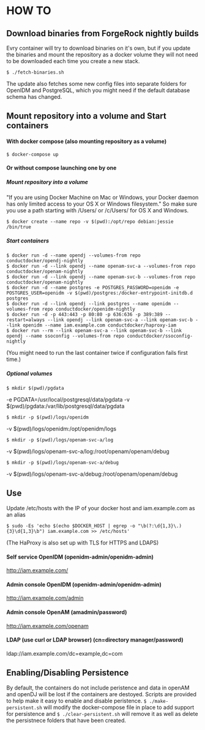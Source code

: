 # HOW TO

## Download binaries from ForgeRock nightly builds
Evry container will try to download binaries on it's own, but if you update the binaries and mount the repository as a docker volume they will not need to be downloaded each time you create a new stack.

	$ ./fetch-binaries.sh

The update also fetches some new config files into separate folders for OpenIDM and PostgreSQL, which you might need if the default database schema has changed.

## Mount repository into a volume and Start containers
#### With docker compose (also mounting repository as a volume)
	$ docker-compose up

#### Or without compose launching one by one
##### Mount repository into a volume
"If you are using Docker Machine on Mac or Windows, your Docker daemon has only limited access to your OS X or Windows filesystem." So make sure you use a path starting with /Users/ or /c/Users/ for OS X and Windows.

    $ docker create --name repo -v $(pwd):/opt/repo debian:jessie /bin/true

##### Start containers
	$ docker run -d --name opendj --volumes-from repo conductdocker/opendj-nightly
	$ docker run -d --link opendj --name openam-svc-a --volumes-from repo conductdocker/openam-nightly
	$ docker run -d --link opendj --name openam-svc-b --volumes-from repo conductdocker/openam-nightly
	$ docker run -d --name postgres -e POSTGRES_PASSWORD=openidm -e POSTGRES_USER=openidm -v $(pwd)/postgres:/docker-entrypoint-initdb.d postgres
	$ docker run -d --link opendj --link postgres --name openidm --volumes-from repo conductdocker/openidm-nightly
	$ docker run -d -p 443:443 -p 80:80 -p 636:636 -p 389:389 --restart=always --link opendj --link openam-svc-a --link openam-svc-b --link openidm --name iam.example.com conductdocker/haproxy-iam
	$ docker run --rm --link openam-svc-a --link openam-svc-b --link opendj --name ssoconfig --volumes-from repo conductdocker/ssoconfig-nightly

(You might need to run the last container twice if configuration fails first time.)

##### Optional volumes
	$ mkdir $(pwd)/pgdata
-e PGDATA=/usr/local/postgresql/data/pgdata -v $(pwd)/pgdata:/var/lib/postgresql/data/pgdata 

	$ mkdir -p $(pwd)/logs/openidm
-v $(pwd)/logs/openidm:/opt/openidm/logs 

	$ mkdir -p $(pwd)/logs/openam-svc-a/log
-v $(pwd)/logs/openam-svc-a/log:/root/openam/openam/debug

	$ mkdir -p $(pwd)/logs/openam-svc-a/debug
-v $(pwd)/logs/openam-svc-a/debug:/root/openam/openam/debug

## Use
Update /etc/hosts with the IP of your docker host and iam.example.com as an alias

	$ sudo -Es 'echo $(echo $DOCKER_HOST | egrep -o "\b(?:\d{1,3}\.){3}\d{1,3}\b") iam.example.com >> /etc/hosts' 

(The HaProxy is also set up with TLS for HTTPS and LDAPS)

#### Self service OpenIDM (openidm-admin/openidm-admin)
http://iam.example.com/
#### Admin console OpenIDM (openidm-admin/openidm-admin)
http://iam.example.com/admin
#### Admin console OpenAM (amadmin/password)
http://iam.example.com/openam
#### LDAP (use curl or LDAP browser) (cn=directory manager/password)
ldap://iam.example.com/dc=example,dc=com

## Enabling/Disabling Persistence
By default, the containers do not include peristence and data in openAM and openDJ will be lost if the containers are destoyed.
Scripts are provided to help make it easy to enable and disable peristence.
`$ ./make-persistent.sh` will modify the docker-compose file in place to add support for persistence and `$ ./clear-persistent.sh` will remove it as well as delete the persistnece folders that have been created.
